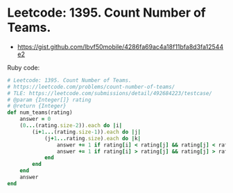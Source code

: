 # Leetcode: 1395. Count Number of Teams.

- https://gist.github.com/lbvf50mobile/4286fa69ac4a18f11bfa8d3fa12544e2

Ruby code:
```Ruby
# Leetcode: 1395. Count Number of Teams.
# https://leetcode.com/problems/count-number-of-teams/
# TLE: https://leetcode.com/submissions/detail/492684223/testcase/
# @param {Integer[]} rating
# @return {Integer}
def num_teams(rating)
    answer = 0
    (0...(rating.size-2)).each do |i|
        (i+1...(rating.size-1)).each do |j|
            (j+1...rating.size).each do |k|
                answer += 1 if rating[i] < rating[j] && rating[j] < rating[k]
                answer += 1 if rating[i] > rating[j] && rating[j] > rating[k]
            end
        end
    end
    answer
end
```

